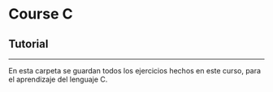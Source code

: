 # Course C

## Tutorial
***
En esta carpeta se guardan todos los ejercicios hechos en este curso, para el aprendizaje del lenguaje C.
